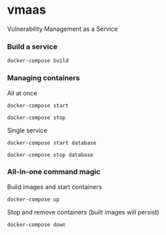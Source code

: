 # vmaas
Vulnerability Management as a Service

### Build a service

```docker-compose build```

### Managing containers

All at once

```docker-compose start```

```docker-compose stop```

Single service

```docker-compose start database```

```docker-compose stop database```

### All-in-one command magic

Build images and start containers

```docker-compose up```

Stop and remove containers (built images will persist)

```docker-compose down```
